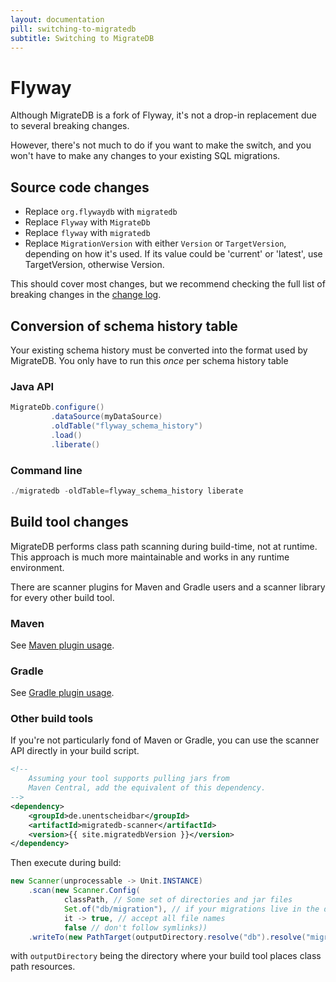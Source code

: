 ```yaml
---
layout: documentation
pill: switching-to-migratedb
subtitle: Switching to MigrateDB
---
```


# Flyway
        
Although MigrateDB is a fork of Flyway, it's not a drop-in replacement due to several breaking changes.

However, there's not much to do if you want to make the switch, and you won't have to make any changes to your existing SQL migrations.

## Source code changes
* Replace `org.flywaydb` with `migratedb`
* Replace `Flyway` with `MigrateDb`
* Replace `flyway` with `migratedb`
* Replace `MigrationVersion` with either `Version` or `TargetVersion`, depending on how it's used. If its value could be 'current' or 'latest', use TargetVersion, otherwise Version.
                    
This should cover most changes, but we recommend checking the full list of breaking changes in the [change log](https://github.com/daniel-huss/migratedb/blob/master/CHANGELOG.adoc).

## Conversion of schema history table

Your existing schema history must be converted into the format used by MigrateDB. You only have to run this _once_ per schema history table

### Java API
```java
MigrateDb.configure()
         .dataSource(myDataSource)
         .oldTable("flyway_schema_history")
         .load()
         .liberate()
```

### Command line

```powershell
./migratedb -oldTable=flyway_schema_history liberate
```

## Build tool changes

MigrateDB performs class path scanning during build-time, not at runtime. This approach is much more maintainable and works in any runtime environment.

There are scanner plugins for Maven and Gradle users and a scanner library for every other build tool.

### Maven

See [Maven plugin usage](/migratedb/documentation/usage/maven).

### Gradle 

See [Gradle plugin usage](/migratedb/documentation/usage/gradle).

### Other build tools

If you're not particularly fond of Maven or Gradle, you can use the scanner API directly in your build script.

````xml
<!--
    Assuming your tool supports pulling jars from
    Maven Central, add the equivalent of this dependency.
-->
<dependency>
    <groupId>de.unentscheidbar</groupId>
    <artifactId>migratedb-scanner</artifactId>
    <version>{{ site.migratedbVersion }}</version>
</dependency>
````
Then execute during build:
````java
new Scanner(unprocessable -> Unit.INSTANCE)
    .scan(new Scanner.Config(
            classPath, // Some set of directories and jar files
            Set.of("db/migration"), // if your migrations live in the db.migration package (default)
            it -> true, // accept all file names
            false // don't follow symlinks))
    .writeTo(new PathTarget(outputDirectory.resolve("db").resolve("migration"), true));
````
with `outputDirectory` being the directory where your build tool places class path resources.
